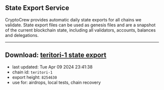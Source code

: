 ## State Export Service
CryptoCrew provides automatic daily state exports for all chains we validate. State export files can be used as genesis files and are a snapshot of the current blockchain state, including all validators, accounts, balances and delegations.

---
**Download: [teritori-1 state export](https://dl-eu2.ccvalidators.com/SERVICE/teritori/teritori-1_export_8254630.json)**
---

- last updated: Tue Apr 09 2024 23:41:38
- chain id: `teritori-1`
- export height: `8254630`
- use for: airdrops, local tests, chain recovery
